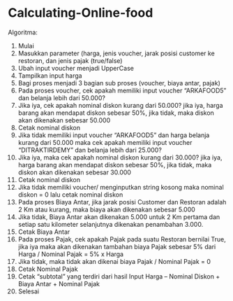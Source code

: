 # Calculating-Online-food
Algoritma:
1. Mulai
2. Masukkan parameter (harga, jenis voucher, jarak posisi customer ke restoran, dan jenis pajak (true/false)
3. Ubah input voucher menjadi UpperCase
4. Tampilkan input harga
5. Bagi proses menjadi 3 bagian sub proses (voucher, biaya antar, pajak)
6. Pada proses voucher, cek apakah memiliki input voucher “ARKAFOOD5” dan belanja lebih dari 50.000? 
7. Jika iya, cek apakah nominal diskon kurang dari 50.000? jika iya, harga barang akan mendapat diskon sebesar 50%, jika tidak, maka diskon akan dikenakan sebesar 50.000 
8. Cetak nominal diskon
9. Jika tidak memiliki input voucher “ARKAFOOD5” dan harga belanja kurang dari 50.000 maka cek apakah memiliki input voucher “DITRAKTIRDEMY” dan belanja lebih dari 25.000?
10. Jika iya, maka cek apakah nominal diskon kurang dari 30.000? jika iya, harga barang akan mendapat diskon sebesar 50%, jika tidak, maka diskon akan dikenakan sebesar 30.000
11. Cetak nominal diskon
12. Jika tidak memiliki voucher/ menginputkan string kosong maka nominal diskon = 0 lalu cetak nominal diskon
13. Pada proses Biaya Antar, jika jarak posisi Customer dan Restoran adalah 2 Km atau kurang, maka biaya akan dikenakan sebesar 5.000
14. Jika tidak, Biaya Antar akan dikenakan 5.000 untuk 2 Km pertama dan setiap satu kilometer selanjutnya dikenakan penambahan 3.000.
15. Cetak Biaya Antar	
16. Pada proses Pajak, cek apakah Pajak pada suatu Restoran bernilai True, jika iya maka akan dikenakan tambahan biaya Pajak sebesar 5% dari Harga / Nominal Pajak = 5% x Harga
17. Jika tidak, maka tidak akan dikenai biaya Pajak / Nominal Pajak = 0
18. Cetak Nominal Pajak
19. Cetak “subtotal” yang terdiri dari hasil Input Harga – Nominal Diskon + Biaya Antar + Nominal Pajak
20. Selesai
